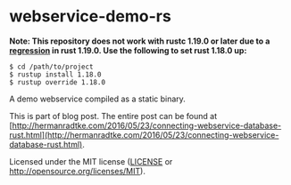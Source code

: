 # webservice-demo-rs

**Note: This repository does not work with rustc 1.19.0 or later due to a [regression](https://github.com/rust-lang/rust/issues/42460) in rust 1.19.0. Use the following to set rust 1.18.0 up:**

```
$ cd /path/to/project
$ rustup install 1.18.0
$ rustup override 1.18.0
```


A demo webservice compiled as a static binary.

This is part of blog post. The entire post can be found at [http://hermanradtke.com/2016/05/23/connecting-webservice-database-rust.html](http://hermanradtke.com/2016/05/23/connecting-webservice-database-rust.html).

Licensed under the MIT license ([LICENSE](LICENSE) or http://opensource.org/licenses/MIT).
